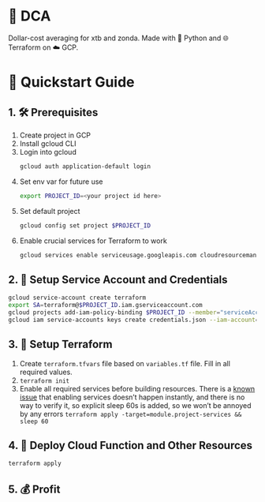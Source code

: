# 💸 DCA

Dollar-cost averaging for xtb and zonda. Made with 🐍 Python and 🌐 Terraform on ☁️ GCP.

# 🚀 Quickstart Guide

## 1. 🛠️ Prerequisites

1. Create project in GCP
2. Install gcloud CLI
3. Login into gcloud
   ```bash
   gcloud auth application-default login
   ```
4. Set env var for future use
   ```bash
   export PROJECT_ID=<your project id here>
   ```
5. Set default project
   ```bash
   gcloud config set project $PROJECT_ID
   ```
6. Enable crucial services for Terraform to work
   ```bash
   gcloud services enable serviceusage.googleapis.com cloudresourcemanager.googleapis.com
   ```

## 2. 🔐 Setup Service Account and Credentials

```bash
gcloud service-account create terraform
export SA=terraform@$PROJECT_ID.iam.gserviceaccount.com
gcloud projects add-iam-policy-binding $PROJECT_ID --member="serviceAccount:$SA" --role="roles/owner"
gcloud iam service-accounts keys create credentials.json --iam-account=$SA
```

## 3. 🔧 Setup Terraform

1. Create `terraform.tfvars` file based on `variables.tf` file. Fill in all required values.
2. `terraform init`
3. Enable all required services before building resources. There is a [known issue](https://registry.terraform.io/providers/hashicorp/google/latest/docs/guides/google_project_service#newly-activated-service-errors) that enabling services doesn’t happen instantly, and there is no way to verify it, so explicit sleep 60s is added, so we won’t be annoyed by any errors `terraform apply -target=module.project-services && sleep 60`

## 4. 🚀 Deploy Cloud Function and Other Resources

```bash
terraform apply
```

## 5. 💰 Profit

